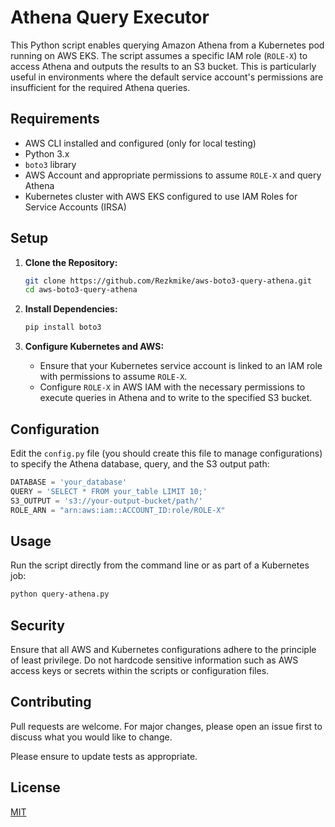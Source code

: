 # Athena Query Executor

This Python script enables querying Amazon Athena from a Kubernetes pod running on AWS EKS. The script assumes a specific IAM role (`ROLE-X`) to access Athena and outputs the results to an S3 bucket. This is particularly useful in environments where the default service account's permissions are insufficient for the required Athena queries.

## Requirements

- AWS CLI installed and configured (only for local testing)
- Python 3.x
- `boto3` library
- AWS Account and appropriate permissions to assume `ROLE-X` and query Athena
- Kubernetes cluster with AWS EKS configured to use IAM Roles for Service Accounts (IRSA)

## Setup

1. **Clone the Repository:**
   ```bash
   git clone https://github.com/Rezkmike/aws-boto3-query-athena.git
   cd aws-boto3-query-athena
   ```

2. **Install Dependencies:**
   ```bash
   pip install boto3
   ```

3. **Configure Kubernetes and AWS:**
   - Ensure that your Kubernetes service account is linked to an IAM role with permissions to assume `ROLE-X`.
   - Configure `ROLE-X` in AWS IAM with the necessary permissions to execute queries in Athena and to write to the specified S3 bucket.

## Configuration

Edit the `config.py` file (you should create this file to manage configurations) to specify the Athena database, query, and the S3 output path:

```python
DATABASE = 'your_database'
QUERY = 'SELECT * FROM your_table LIMIT 10;'
S3_OUTPUT = 's3://your-output-bucket/path/'
ROLE_ARN = "arn:aws:iam::ACCOUNT_ID:role/ROLE-X"
```

## Usage

Run the script directly from the command line or as part of a Kubernetes job:

```bash
python query-athena.py
```

## Security

Ensure that all AWS and Kubernetes configurations adhere to the principle of least privilege. Do not hardcode sensitive information such as AWS access keys or secrets within the scripts or configuration files.

## Contributing

Pull requests are welcome. For major changes, please open an issue first to discuss what you would like to change.

Please ensure to update tests as appropriate.

## License

[MIT](https://choosealicense.com/licenses/mit/)